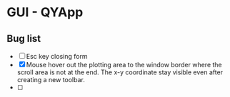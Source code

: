 # GUI - QYApp

## Bug list

- [ ] Esc key closing form
- [x] Mouse hover out the plotting area to the window border where the scroll area is not at the end. The x-y coordinate stay visible even after creating a new toolbar. 
- [ ]  